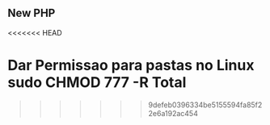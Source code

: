 ## New PHP
<<<<<<< HEAD

Dar Permissao para pastas no Linux 
sudo CHMOD 777 -R Total
=======
>>>>>>> 9defeb0396334be5155594fa85f22e6a192ac454
